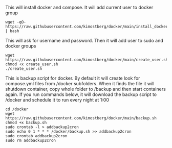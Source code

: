 This will install docker and compose. It will add current user to docker group
```
wget -qO- https://raw.githubusercontent.com/kimostberg/docker/main/install_docker.sh | bash
```

This will ask for username and password. Then it will add user to sudo and docker groups
```
wget https://raw.githubusercontent.com/kimostberg/docker/main/create_user.sh
chmod +x create_user.sh
./create_user.sh
```

This is backup script for docker. By default it will create look for compose.yml files from /docker subfolders. When it finds the file it will shutdown container, copy whole folder to /backup and then start containers again. 
If you run commands below, it will download the backup script to /docker and schedule it to run every night at 1:00
```
cd /docker
wget https://raw.githubusercontent.com/kimostberg/docker/main/backup.sh
chmod +x backup.sh
sudo crontab -l > addbackup2cron
sudo echo 0 1 * * * /docker/backup.sh >> addbackup2cron
sudo crontab addbackup2cron
sudo rm addbackup2cron

```
